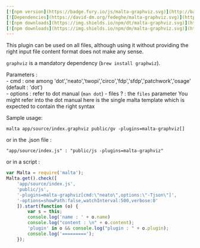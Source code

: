 ```yaml
---
[![npm version](https://badge.fury.io/js/malta-graphviz.svg)](http://badge.fury.io/js/malta-graphviz)
[![Dependencies](https://david-dm.org/fedeghe/malta-graphviz.svg)](https://david-dm.org/fedeghe/malta-graphviz)
[![npm downloads](https://img.shields.io/npm/dt/malta-graphviz.svg)](https://npmjs.org/package/malta-graphviz)
[![npm downloads](https://img.shields.io/npm/dm/malta-graphviz.svg)](https://npmjs.org/package/malta-graphviz)  
---  
```


This plugin can be used on all files, although using it without providing the right input file content format does not make any sense.

`graphviz` is a mandatory dependency (`brew install graphwiz`). 

Parameters :  
    - cmd : one among 'dot','neato','twopi','circo','fdp','sfdp','patchwork','osage' (default : 'dot')  
    - options : refer to dot manual (`man dot`)
    - files ? : the `files` parameter You might refer into the dot manual here is the single malta template which is expected to contain the right syntax

Sample usage:  
```
malta app/source/index.graphviz public/gv -plugins=malta-graphviz[]
```
or in the .json file :
```
"app/source/index.js" : "public/js -plugins=malta-graphviz"
```
or in a script : 
``` js
var Malta = require('malta');
Malta.get().check([
    'app/source/index.js',
    'public/js',
    '-plugins=malta-graphviz[cmd:\"neato\",options:\"-Tjson\"]',
    '-options=showPath:false,watchInterval:500,verbose:0'
    ]).start(function (o) {
        var s = this;
        console.log('name : ' + o.name)
        console.log("content : \n" + o.content);
        'plugin' in o && console.log("plugin : " + o.plugin);
        console.log('=========');
    });
```